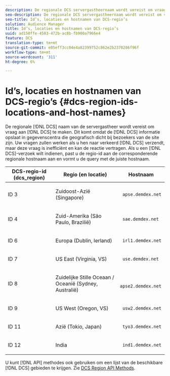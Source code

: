 ```yaml
---
description: De regionale DCS servergastheernaam wordt vereist om vraag aan DCS te maken. Dit komt doordat in de DCS informatie wordt opgeslagen in datacenters die geografisch dicht bij sitebezoekers liggen. Uw vragen zullen werken als u hen naar verkeerde DCS verzendt, maar deze vraag is inefficiënt en kan de reactie vertragen. Als u een DCS-aanvraag wilt maken, moet u de regio-id afstemmen op de corresponderende regionale hostnaam en de query met de juiste hostnaam configureren.
seo-description: De regionale DCS servergastheernaam wordt vereist om vraag aan DCS te maken. Dit komt doordat in de DCS informatie wordt opgeslagen in datacenters die geografisch dicht bij sitebezoekers liggen. Uw vragen zullen werken als u hen naar verkeerde DCS verzendt, maar deze vraag is inefficiënt en kan de reactie vertragen. Als u een DCS-aanvraag wilt maken, moet u de regio-id afstemmen op de corresponderende regionale hostnaam en de query met de juiste hostnaam configureren.
seo-title: Id’s, locaties en hostnamen van DCS-regio’s
solution: Audience Manager
title: Id’s, locaties en hostnamen van DCS-regio’s
uuid: ad150ffe-4583-472b-ac8b-fb900a7966e4
feature: DCS
translation-type: tm+mt
source-git-commit: e05eff3cc04e4a82399752c862e2b2370286f96f
workflow-type: tm+mt
source-wordcount: '311'
ht-degree: 6%

---
```



# Id’s, locaties en hostnamen van DCS-regio’s {#dcs-region-ids-locations-and-host-names}

De regionale [!DNL DCS] naam van de servergastheer wordt vereist om vraag aan [!DNL DCS] te maken. Dit komt omdat de [!DNL DCS] informatie opslaat in gegevenscentra die geografisch dicht bij bezoekers van de site zijn. Uw vragen zullen werken als u hen naar verkeerd [!DNL DCS] verzendt, maar deze vraag is inefficiënt en kan de reactie vertragen. Als u een [!DNL DCS]-verzoek wilt indienen, past u de regio-id aan de corresponderende regionale hostnaam aan en vormt u de query met de juiste hostnaam.

<table id="table_643212E4F9C64DFF9443904B01D89CB3"> 
 <thead> 
  <tr> 
   <th colname="col1" class="entry"> DCS-regio-id (dcs_region) </th> 
   <th colname="col2" class="entry"> Regio (en locatie) </th> 
   <th colname="col3" class="entry"> Hostnaam </th> 
  </tr> 
 </thead>
 <tbody> 
  <tr> 
   <td colname="col1"> <p>ID 3 </p> </td> 
   <td colname="col2"> <p>Zuidoost-Azië (Singapore) </p> </td> 
   <td colname="col3"> <p> <code> apse.demdex.net</code> </p> </td> 
  </tr> 
  <tr> 
   <td colname="col1"> <p>ID 4 </p> </td> 
   <td colname="col2"> <p>Zuid-Amerika (São Paulo, Brazilië) </p> </td> 
   <td colname="col3"> <p> <code> sae.demdex.net</code> </p> </td> 
  </tr> 
  <tr> 
   <td colname="col1"> <p>ID 6 </p> </td> 
   <td colname="col2"> <p>Europa (Dublin, Ierland) </p> </td> 
   <td colname="col3"> <p> <code> irl1.demdex.net</code> </p> </td> 
  </tr> 
  <tr> 
   <td colname="col1"> <p>ID 7 </p> </td> 
   <td colname="col2"> <p>US East (Virginia, VS) </p> </td> 
   <td colname="col3"> <p> <code> use.demdex.net</code> </p> </td> 
  </tr> 
  <tr> 
   <td colname="col1"> <p>ID 8 </p> </td> 
   <td colname="col2"> <p>Zuidelijke Stille Oceaan / Oceanië (Sydney, Australië) </p> </td> 
   <td colname="col3"> <p> <code> apse2.demdex.net</code> </p> </td> 
  </tr> 
  <tr> 
   <td colname="col1"> <p>ID 9 </p> </td> 
   <td colname="col2"> <p>US West (Oregon, VS) </p> </td> 
   <td colname="col3"> <p> <code> usw2.demdex.net</code> </p> </td> 
  </tr> 
  <tr> 
   <td colname="col1"> <p>ID 11 </p> </td> 
   <td colname="col2"> <p>Azië (Tokio, Japan) </p> </td> 
   <td colname="col3"> <p> <code> tyo3.demdex.net</code> </p> </td> 
  </tr>
  <tr> 
   <td colname="col1"> <p>ID 12 </p> </td> 
   <td colname="col2"> <p>India </p> </td> 
   <td colname="col3"> <p> <code> ind1.demdex.net</code> </p> </td> 
  </tr> 
 </tbody> 
</table>

U kunt [!DNL API] methodes ook gebruiken om een lijst van de beschikbare [!DNL DCS] gebieden te krijgen. Zie [DCS Region API Methods](../../../api/rest-api-main/aam-api-dcs-regions.md).